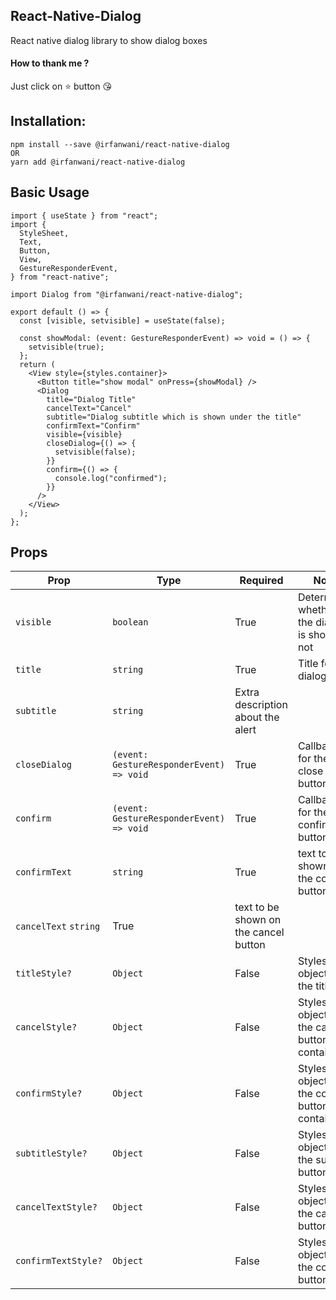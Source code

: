 ## React-Native-Dialog

React native dialog library to show dialog boxes

#### How to thank me ?

Just click on ⭐️ button 😘

## Installation:

```
npm install --save @irfanwani/react-native-dialog
OR
yarn add @irfanwani/react-native-dialog
```

## Basic Usage

```tsx
import { useState } from "react";
import {
  StyleSheet,
  Text,
  Button,
  View,
  GestureResponderEvent,
} from "react-native";

import Dialog from "@irfanwani/react-native-dialog";

export default () => {
  const [visible, setvisible] = useState(false);

  const showModal: (event: GestureResponderEvent) => void = () => {
    setvisible(true);
  };
  return (
    <View style={styles.container}>
      <Button title="show modal" onPress={showModal} />
      <Dialog
        title="Dialog Title"
        cancelText="Cancel"
        subtitle="Dialog subtitle which is shown under the title"
        confirmText="Confirm"
        visible={visible}
        closeDialog={() => {
          setvisible(false);
        }}
        confirm={() => {
          console.log("confirmed");
        }}
      />
    </View>
  );
};
```

## Props

| Prop                  | Type                                     | Required                              | Note                                           |
| --------------------- | ---------------------------------------- | ------------------------------------- | ---------------------------------------------- |
| `visible`             | `boolean`                                | True                                  | Determines whether the dialog is shown or not  |
| `title`               | `string`                                 | True                                  | Title for the dialog                           |
| `subtitle`            | `string`                                 | Extra description about the alert     |
| `closeDialog`         | `(event: GestureResponderEvent) => void` | True                                  | Callback for the close button                  |
| `confirm`             | `(event: GestureResponderEvent) => void` | True                                  | Callback for the confirm button                |
| `confirmText`         | `string`                                 | True                                  | text to be shown on the confirm button         |
| `cancelText` `string` | True                                     | text to be shown on the cancel button |
| `titleStyle?`         | `Object`                                 | False                                 | Styles object for the title                    |
| `cancelStyle?`        | `Object`                                 | False                                 | Styles object for the cancel button container  |
| `confirmStyle?`       | `Object`                                 | False                                 | Styles object for the confirm button container |
| `subtitleStyle?`      | `Object`                                 | False                                 | Styles object for the subtitle button          |
| `cancelTextStyle?`    | `Object`                                 | False                                 | Styles object for the cancel button text       |
| `confirmTextStyle?`   | `Object`                                 | False                                 | Styles object for the confirm button text      |
